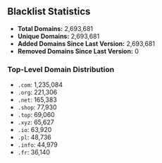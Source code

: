 ## Blacklist Statistics

- **Total Domains:** 2,693,681
- **Unique Domains:** 2,693,681
- **Added Domains Since Last Version:** 2,693,681
- **Removed Domains Since Last Version:** 0

### Top-Level Domain Distribution

-  `.com`: 1,235,084
-  `.org`: 221,306
-  `.net`: 165,383
-  `.shop`: 77,930
-  `.top`: 69,060
-  `.xyz`: 65,627
-  `.io`: 63,920
-  `.pl`: 48,736
-  `.info`: 44,979
-  `.fr`: 36,140

